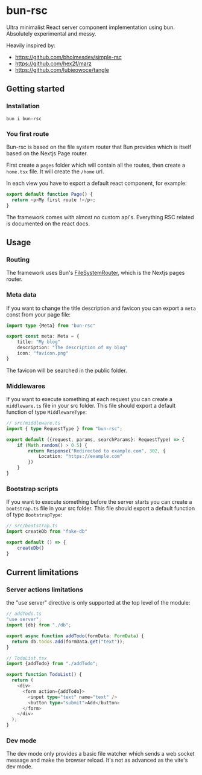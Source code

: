 # bun-rsc

Ultra minimalist React server component implementation using bun. Absolutely experimental and messy.

Heavily inspired by:
- https://github.com/bholmesdev/simple-rsc
- https://github.com/hex2f/marz
- https://github.com/lubieowoce/tangle

## Getting started

### Installation

`bun i bun-rsc`

### You first route

Bun-rsc is based on the file system router that Bun provides which is itself based on the Nextjs Page router.

First create a `pages` folder which will contain all the routes, then create a `home.tsx` file. It will create the `/home` url.

In each view you have to export a default react component, for example:

```javascript
export default function Page() {
  return <p>My first route !</p>;
}
```

The framework comes with almost no custom api's. Everything RSC related is documented on the react docs.

## Usage

### Routing

The framework uses Bun's [FileSystemRouter](https://bun.sh/docs/api/file-system-router), which is the Nextjs pages router.

### Meta data

If you want to change the title description and favicon you can export a `meta` const from your page file:

```typescript
import type {Meta} from "bun-rsc"

export const meta: Meta = {
    title: "My blog"
    description: "The description of my blog"
    icon: "favicon.png"
}
```

The favicon will be searched in the public folder.

### Middlewares

If you want to execute something at each request you can create a `middleware.ts` file in your src folder. This file should export a default function of type `MiddlewareType`:

```typescript
// src/middleware.ts
import { type RequestType } from "bun-rsc";

export default ({request, params, searchParams}: RequestType) => {
    if (Math.random() > 0.5) {
        return Response("Redirected to example.com", 302, {
            Location: "https://example.com"
        })
    }
}
```

### Bootstrap scripts

If you want to execute something before the server starts you can create a `bootstrap.ts` file in your src folder. This file should export a default function of type `BootstrapType`:

```typescript
// src/bootstrap.ts
import createDb from "fake-db"

export default () => {
    createDb()
}
```
## Current limitations

### Server actions limitations
the "use server" directive is only supported at the top level of the module:

```typescript
// addTodo.ts
"use server";
import {db} from "./db";

export async function addTodo(formData: FormData) {
  return db.todos.add(formData.get("text"));
}
```

```typescript
// TodoList.tsx
import {addTodo} from "./addTodo";

export function TodoList() {
  return (
    <div>
      <form action={addTodo}>
        <input type="text" name="text" />
        <button type="submit">Add</button>
      </form>
    </div>
  );
}
```

### Dev mode

The dev mode only provides a basic file watcher which sends a web socket message and make the browser reload. It's not as advanced as the vite's dev mode.